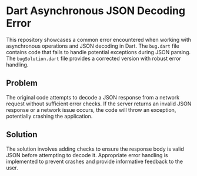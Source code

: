 # Dart Asynchronous JSON Decoding Error

This repository showcases a common error encountered when working with asynchronous operations and JSON decoding in Dart. The `bug.dart` file contains code that fails to handle potential exceptions during JSON parsing. The `bugSolution.dart` file provides a corrected version with robust error handling.

## Problem

The original code attempts to decode a JSON response from a network request without sufficient error checks. If the server returns an invalid JSON response or a network issue occurs, the code will throw an exception, potentially crashing the application.

## Solution

The solution involves adding checks to ensure the response body is valid JSON before attempting to decode it.  Appropriate error handling is implemented to prevent crashes and provide informative feedback to the user.